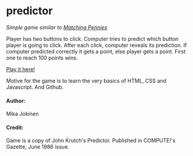 # predictor

*Simple game similar to [Matching Pennies](https://en.wikipedia.org/wiki/Matching_pennies)*

Player has two buttons to click. Computer tries to predict
which button player is going to click. After each click, 
computer reveals its prediction. If computer predicted 
correctly it gets a point, else player gets a point. First 
one to reach 100 points wins.

[Play it here!](https://m1kaj.github.io/predictor)

Motive for the game is to learn the very basics of HTML, CSS 
and Javascript. And Github.

#### Author:
Mika Jokinen

#### Credit:
Game is a copy of John Krutch's Predictor. 
Published in COMPUTE!'s Gazette, June 1986 issue.
